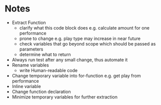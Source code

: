 # Notes

- Extract Function
  - clarify what this code block does e.g. calculate amount for one performance  
  - prone to change e.g. play type may increase in near future  
  - check variables that go beyond scope which should be passed as parameters 
  - determine what to return  
- Always run test after any small change, thus automate it  
- Rename variables  
  - write Human-readable code  
- Change temporary variable into for-function e.g. get play from performance
- Inline variable  
- Change function declaration  
- Minimize temporary variables for further extraction  
